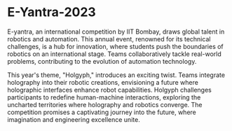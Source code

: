 # E-Yantra-2023
E-yantra, an international competition by IIT Bombay, draws global talent in robotics and automation. This annual event, renowned for its technical challenges, is a hub for innovation, where students push the boundaries of robotics on an international stage. Teams collaboratively tackle real-world problems, contributing to the evolution of automation technology.

This year's theme, "Holgyph," introduces an exciting twist. Teams integrate holography into their robotic creations, envisioning a future where holographic interfaces enhance robot capabilities. Holgyph challenges participants to redefine human-machine interactions, exploring the uncharted territories where holography and robotics converge. The competition promises a captivating journey into the future, where imagination and engineering excellence unite.
